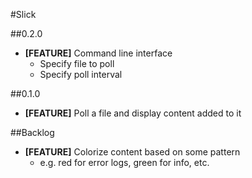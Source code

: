 #Slick

##0.2.0
* **[FEATURE]** Command line interface
    * Specify file to poll
    * Specify poll interval

##0.1.0
* **[FEATURE]** Poll a file and display content added to it

##Backlog
* **[FEATURE]** Colorize content based on some pattern
    * e.g. red for error logs, green for info, etc.
